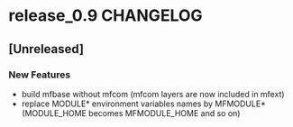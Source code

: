 # release_0.9 CHANGELOG


## [Unreleased]

### New Features
- build mfbase without mfcom (mfcom layers are now included in mfext)
- replace MODULE* environment variables names by MFMODULE* (MODULE_HOME becomes MFMODULE_HOME and so on)






